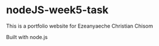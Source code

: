# nodeJS-week5-task

This is a portfolio website for Ezeanyaeche Christian Chisom

Built with node.js 
